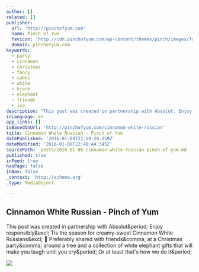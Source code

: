 ```yaml
---
author: []
related: []
publisher:
  url: 'http://pinchofyum.com'
  name: Pinch of Yum
  favicon: 'http://cdn.pinchofyum.com/wp-content/themes/pinch/images/favicon.ico'
  domain: pinchofyum.com
keywords:
  - party
  - cinnamon
  - christmas
  - fancy
  - cubes
  - white
  - bjork
  - elephant
  - friends
  - ice
description: "This post was created in partnership with Absolut. Enjoy responsibly! Tis the season for creamy-sweet Cinnamon White Russians! \uD83C\uDF84 Preferably shared with friends, at a Christmas party, around a tree and a collection of white elephant gifts that will make you laugh until you cry. Or at least that's how we do it."
inLanguage: en
app_links: []
isBasedOnUrl: 'http://pinchofyum.com/cinnamon-white-russian'
title: Cinnamon White Russian - Pinch of Yum
datePublished: '2016-01-08T22:59:26.259Z'
dateModified: '2016-01-08T22:48:44.345Z'
sourcePath: _posts/2016-01-08-cinnamon-white-russian-pinch-of-yum.md
published: true
inFeed: true
hasPage: false
inNav: false
_context: 'http://schema.org'
_type: MediaObject

---
```

<article style=""><h1>Cinnamon White Russian - Pinch of Yum</h1><p>This post was created in partnership with Absolut&amp;period; Enjoy responsibly&amp;excl; Tis the season for creamy-sweet Cinnamon White Russians&amp;excl;  Preferably shared with friends&amp;comma; at a Christmas party&amp;comma; around a tree and a collection of white elephant gifts that will make you laugh until you cry&amp;period; Or at least that's how we do it&amp;period;</p><img src="http://cdn.pinchofyum.com/wp-content/uploads/Absolut-White-Russian-1.jpg" /></article>